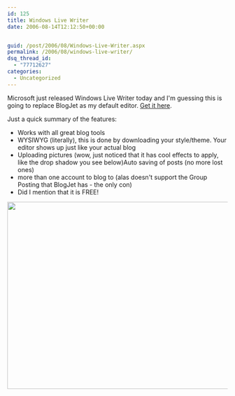 ```yaml
---
id: 125
title: Windows Live Writer
date: 2006-08-14T12:12:50+00:00


guid: /post/2006/08/Windows-Live-Writer.aspx
permalink: /2006/08/windows-live-writer/
dsq_thread_id:
  - "77712627"
categories:
  - Uncategorized
---
```

<p>Microsoft just released Windows Live Writer today and I'm guessing this is going to replace BlogJet as my default editor. <a href="http://download.microsoft.com/download/f/9/a/f9a19f2d-cec4-4a25-9b0b-eb9655ea7561/Writer.msi">Get it here</a>.</p> <p>Just a quick summary of the features:</p> <ul> <li>Works with all great blog tools</li> <li>WYSIWYG (literally), this is done by downloading your style/theme. Your editor shows up just like your actual blog</li> <li>Uploading pictures (wow, just noticed that it has cool effects to apply, like the drop shadow you see below)Auto saving of posts (no more lost ones)</li> <li>more than one account to blog to (alas doesn't support the Group Posting that BlogJet has - the only con)</li> <li>Did I mention that it is FREE!</li></ul> <p><a href="https://merill.net/wp-content/uploads/contentbinary/bca2973c9e53_67A4/WindowsLiveWriter8.jpg" atomicselection="true"><img style="border-right: 0px; border-top: 0px; border-left: 0px; border-bottom: 0px" height="428" src="{{ site.url }}{{ site.baseurl }}/wp-content/uploads/contentbinary/bca2973c9e53_67A4/WindowsLiveWriter_thumb6.jpg" width="640" border="0"></a></p>